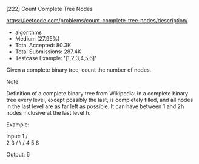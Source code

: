 [222] Count Complete Tree Nodes  

https://leetcode.com/problems/count-complete-tree-nodes/description/

* algorithms
* Medium (27.95%)
* Total Accepted:    80.3K
* Total Submissions: 287.4K
* Testcase Example:  '[1,2,3,4,5,6]'

Given a complete binary tree, count the number of nodes.

Note: 

Definition of a complete binary tree from Wikipedia:
In a complete binary tree every level, except possibly the last, is completely filled, and all nodes in the last level are as far left as possible. It can have between 1 and 2h nodes inclusive at the last level h.

Example:


Input: 
    1
   / \
  2   3
 / \  /
4  5 6

Output: 6

